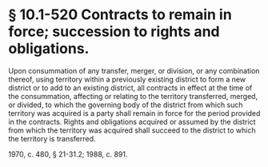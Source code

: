 # § 10.1-520 Contracts to remain in force; succession to rights and obligations.

<p>Upon consummation of any transfer, merger, or division, or any combination thereof, using territory within a previously existing district to form a new district or to add to an existing district, all contracts in effect at the time of the consummation, affecting or relating to the territory transferred, merged, or divided, to which the governing body of the district from which such territory was acquired is a party shall remain in force for the period provided in the contracts. Rights and obligations acquired or assumed by the district from which the territory was acquired shall succeed to the district to which the territory is transferred.</p><p>1970, c. 480, § 21-31.2; 1988, c. 891.</p>